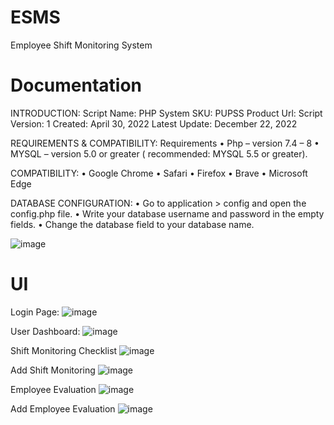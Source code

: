 # ESMS
Employee Shift Monitoring System

# Documentation
INTRODUCTION:
	Script Name: PHP System
	SKU: PUPSS
	Product Url: 
	Script Version: 1
	Created: April 30, 2022
	Latest Update: December 22, 2022

REQUIREMENTS & COMPATIBILITY:
Requirements
•	Php – version 7.4 – 8 
•	MYSQL – version 5.0 or greater ( recommended: MYSQL 5.5 or greater).

COMPATIBILITY:
•	Google Chrome
•	Safari
•	Firefox
•	Brave
•	Microsoft Edge

DATABASE CONFIGURATION:
•	Go to application > config and open the config.php file.
•	Write your database username and password in the empty fields.
•	Change the database field to your database name.
 
![image](https://user-images.githubusercontent.com/119407422/209150859-d83cc751-75c8-4e43-bb5a-3c6f9564dacd.png)

# UI
Login Page:
![image](https://user-images.githubusercontent.com/119407422/209150948-994bdc28-ce19-4a31-87da-f8324d756786.png)

User Dashboard:
![image](https://user-images.githubusercontent.com/119407422/209151011-1865d58d-f991-4389-834f-df4326ebcf65.png)

Shift Monitoring Checklist
![image](https://user-images.githubusercontent.com/119407422/209151087-acd7fe18-e64c-4d27-ac6c-0761747b8425.png)

Add Shift Monitoring
![image](https://user-images.githubusercontent.com/119407422/209151180-aaf5a468-06ed-43a2-a7cd-1bfae4480270.png)

Employee Evaluation
![image](https://user-images.githubusercontent.com/119407422/209151251-59b3baf4-79d5-4829-bc66-cdb9436fdb08.png)

Add Employee Evaluation
![image](https://user-images.githubusercontent.com/119407422/209151327-7e8c07f6-f2fc-4703-8daf-d00086069b33.png)



